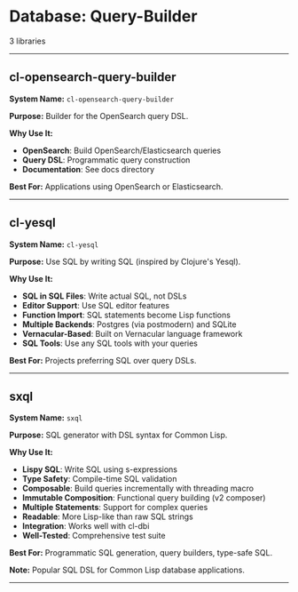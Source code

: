 # Database: Query-Builder

3 libraries

---

## cl-opensearch-query-builder

**System Name:** `cl-opensearch-query-builder`

**Purpose:** Builder for the OpenSearch query DSL.

**Why Use It:**
- **OpenSearch**: Build OpenSearch/Elasticsearch queries
- **Query DSL**: Programmatic query construction
- **Documentation**: See docs directory

**Best For:** Applications using OpenSearch or Elasticsearch.

---


## cl-yesql

**System Name:** `cl-yesql`

**Purpose:** Use SQL by writing SQL (inspired by Clojure's Yesql).

**Why Use It:**
- **SQL in SQL Files**: Write actual SQL, not DSLs
- **Editor Support**: Use SQL editor features
- **Function Import**: SQL statements become Lisp functions
- **Multiple Backends**: Postgres (via postmodern) and SQLite
- **Vernacular-Based**: Built on Vernacular language framework
- **SQL Tools**: Use any SQL tools with your queries

**Best For:** Projects preferring SQL over query DSLs.

---


## sxql

**System Name:** `sxql`

**Purpose:** SQL generator with DSL syntax for Common Lisp.

**Why Use It:**
- **Lispy SQL**: Write SQL using s-expressions
- **Type Safety**: Compile-time SQL validation
- **Composable**: Build queries incrementally with threading macro
- **Immutable Composition**: Functional query building (v2 composer)
- **Multiple Statements**: Support for complex queries
- **Readable**: More Lisp-like than raw SQL strings
- **Integration**: Works well with cl-dbi
- **Well-Tested**: Comprehensive test suite

**Best For:** Programmatic SQL generation, query builders, type-safe SQL.

**Note:** Popular SQL DSL for Common Lisp database applications.

---


